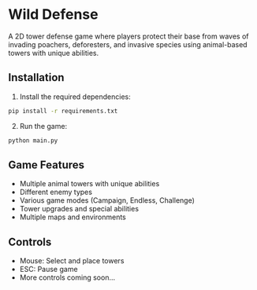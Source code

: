 # Wild Defense

A 2D tower defense game where players protect their base from waves of invading poachers, deforesters, and invasive species using animal-based towers with unique abilities.

## Installation

1. Install the required dependencies:
```bash
pip install -r requirements.txt
```

2. Run the game:
```bash
python main.py
```

## Game Features

- Multiple animal towers with unique abilities
- Different enemy types
- Various game modes (Campaign, Endless, Challenge)
- Tower upgrades and special abilities
- Multiple maps and environments

## Controls

- Mouse: Select and place towers
- ESC: Pause game
- More controls coming soon...
